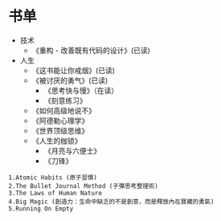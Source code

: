 # 书单



- 技术
  - 《重构 - 改善既有代码的设计》(已读)
- 人生
  - 《这书能让你戒烟》(已读)
  - 《被讨厌的勇气》(已读)
    - 《思考快与慢》（在读）
    - 《刻意练习》
  - 《如何高级地说不》
  - 《阿德勒心理学》
  - 《世界顶级思维》
  - 《人生的枷锁》
    - 《月亮与六便士》
    - 《刀锋》







```
1.Atomic Habits (原子習慣)
2.The Bullet Journal Method (子彈思考整理術)
3.The Laws of Human Nature
4.Big Magic (創造力：生命中缺乏的不是創意，而是釋放內在寶藏的勇氣)
5.Running On Empty
```

